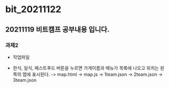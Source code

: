 # bit_20211122

## 20211119 비트캠프 공부내용 입니다.

### 과제2
* 작업파일
- 한식, 일식, 페스트푸드 버튼을 누르면 가게이름과 메뉴가 목록에 나오고 위치는 왼쪽의 맵에 표시된다.
-> map.html
-> map.js
-> 1team.json
-> 2team.json
-> 3team.json
